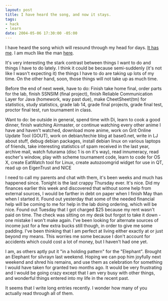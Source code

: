 ```yaml
--- 
layout: post
title: I have heard the song, and now it stays.
tags: 
- hack
- learn
date: 2004-05-06 17:30:00 -05:00
---
```

I have heard the song which will resound through my head for days. <a href="http://www.lemonizer.com/banana/">It has me</a>.   I am much like the man <a href="&quot;http://uploads.ungrounded.net/content.php?id=166521&amp;name=166521_bananaphone.swf&amp;title=Banana%20Phone&amp;date=1083729600&amp;quality=b&amp;uj=0&amp;w=550&amp;h=400">here</a>.

It's very interesting the stark contrast between things I want to do and things I have to do lately.  I think it could be because semi-suddenly (it's not like I wasn't expecting it) the things I have to do are taking up lots of my time.  On the other hand, soon, those things will not take up as much time.

Before the end of next week, have to do:  Finish take home final, order parts for the lab, finish SSNSIM (final project), finish Reliable Communication Layer for Java (homework, way past due), make CheetSheet(tm) for statistics, study statistics, grade lab 14, grade final projects, grade final test, proctor final test, run tournament in class.

Want to do: be outside in general, spend time with Di, learn to cook a good dinner, finish watching Airmaster, or continue watching every other anime I have and haven't watched, download more anime, work on Grit Online Update Tool (GOUT), work on debian/techie blog at base0.net, write in LJ about stuff, debug debian packages, install debian linux on various laptops of friends, take interesting statistics of spam received in the last year, archive mail, watch futurama (disc 1 is on it's way), read innumeracy, read escher's window, play with scheme tournament code, learn to code for OS X, create EatWatch tool for Linux, create autozoomgrid widget for use in QT, read up on EigenTrust and NICE

I need to call my parents and chat with them, it's been weeks and much has happened since.  Tonight is the last crappy Thursday ever.  It's nice.  Did my finances earlier this week and discovered that without some help from external sources, I would be farther in debt on paper when I finish May than when I started it.  Found out yesterday that some of the needed financial help will be coming to me for help in the lab doing ordering, which will be nice.   Found out Tuesday that I got charged $25 because my rent wasn't paid on time.  The check was sitting on my desk but forgot to take it down - one mistake I won't make again.  I've been looking for alternate sources of income just for a few extra bucks still though, in order to give me some padding.  I've been thinking that I am perfect at living either exactly at or just beyond my means.  This worries me some because I don't account for accidents which could cost a lot of money, but I haven't had one yet.

I am, as others aptly put it "in a holding pattern" for the "Elephant".  Brought an Elephant for silvrayn last weekend.  Hoping we can pop him joyfully next weekend and shred his remains, and use them as celebration for something I would have taken for granted two months ago.  It would be very frustrating and I would be going crazy except that I am very busy with other things, and wonderful things entered into my life in the recent past.

It seems that I write long entries recently.  I wonder how many of you actually read through all of them.
